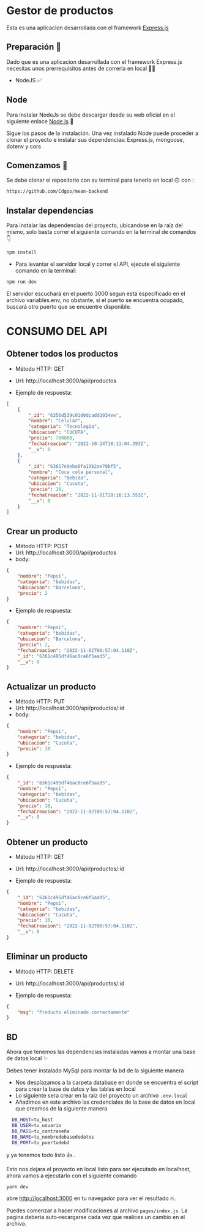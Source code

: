 # Gestor de productos

Esta es una aplicacion desarrollada con el framework [Express.js](https://expressjs.com/) 

## Preparación :t-rex:	
Dado que es una aplicacion desarrollada con el framework Express.js necesitas unos prerrequisitos antes de correrla en local :face_in_clouds:

- NodeJS :white_check_mark:	

## Node
Para instalar NodeJs se debe descargar desde su web oficial en el siguiente enlace
[Node js](https://nodejs.org/en/download/)  :slightly_smiling_face:	

Sigue los pasos de la instalación.
Una vez instalado Node puede proceder a clonar el proyecto e instalar sus dependencias: Express.js, mongoose, dotenv y cors

## Comenzamos :rocket:	
Se debe clonar el repositorio con su terminal para tenerlo en local :upside_down_face: con :

```bash
https://github.com/Cdgos/mean-backend
```
## Instalar dependencias

Para instalar las dependencias del proyecto, ubicandose en la raíz del mismo, solo basta correr el siguiente comando en la terminal de comandos :point_down:	
```bash
npm install
``` 
- Para levantar el servidor local y correr el API, ejecute el siguiente comando en la terminal:
```bash
npm run dev
```
El servidor escuchará en el puerto 3000 segun está especificado en el archivo variables.env, no obstante, si el puerto se encuentra ocupado, buscará otro puerto que se encuentre disponible.

# CONSUMO DEL API
## Obtener todos los productos

- Método HTTP: GET 
- Url: http://localhost:3000/api/productos

- Ejemplo de respuesta:
```json
[
    {
        "_id": "6356d539c01d0dcadd1934ee",
        "nombre": "Celular",
        "categoria": "Tecnologia",
        "ubicacion": "CUCUTA",
        "precio": 700000,
        "fechaCreacion": "2022-10-24T18:11:04.393Z",
        "__v": 0
    },
    {
        "_id": "63617e9eba0fa19b2ae70bf5",
        "nombre": "Coca cola personal",
        "categoria": "Bebida",
        "ubicacion": "Cucuta",
        "precio": 20,
        "fechaCreacion": "2022-11-01T20:16:13.553Z",
        "__v": 0
    }
]
``` 
## Crear un producto
- Método HTTP: POST 
- Url: http://localhost:3000/api/productos
- body: 
```json
{
    "nombre": "Pepsi",
    "categoria": "bebidas",
    "ubicacion": "Barcelona",
    "precio": 2
}
```
- Ejemplo de respuesta:
```json
{
    "nombre": "Pepsi",
    "categoria": "bebidas",
    "ubicacion": "Barcelona",
    "precio": 2,
    "fechaCreacion": "2022-11-02T00:57:04.110Z",
    "_id": "6361c495df46ac0ce6f5aad5",
    "__v": 0
}
```

## Actualizar un producto
- Método HTTP: PUT 
- Url: http://localhost:3000/api/productos/:id
- body: 
```json
{
    "nombre": "Pepsi",
    "categoria": "bebidas",
    "ubicacion": "Cucuta",
    "precio": 10
}
```
- Ejemplo de respuesta:
```json
{
    "_id": "6361c495df46ac0ce6f5aad5",
    "nombre": "Pepsi",
    "categoria": "bebidas",
    "ubicacion": "Cucuta",
    "precio": 10,
    "fechaCreacion": "2022-11-02T00:57:04.110Z",
    "__v": 0
}
```

## Obtener un producto
- Método HTTP: GET 
- Url: http://localhost:3000/api/productos/:id

- Ejemplo de respuesta:
```json
{
    "_id": "6361c495df46ac0ce6f5aad5",
    "nombre": "Pepsi",
    "categoria": "bebidas",
    "ubicacion": "Cucuta",
    "precio": 10,
    "fechaCreacion": "2022-11-02T00:57:04.110Z",
    "__v": 0
}
```
## Eliminar un producto
- Método HTTP: DELETE 
- Url: http://localhost:3000/api/productos/:id

- Ejemplo de respuesta:
```json
{
    "msg": "Producto eliminado correctamente"
}
```

## BD
Ahora que tenemos las dependencias instaladas vamos a montar una base de datos local :sparkles:

Debes tener instalado MySql para montar la bd de la siguiente manera
- Nos desplazamos a la carpeta database en donde se encuentra el script para crear la base de datos y las tablas en local
- Lo siguiente sera crear en la raiz del proyecto un archivo ``` .env.local ``` 
- Añadimos en este archivo las credenciales de la base de datos en local que creamos de la siguiente manera

```bash
  DB_HOST=tu_host
  DB_USER=tu_usuario
  DB_PASS=tu_contraseña
  DB_NAME=tu_nombredebasededatos
  DB_PORT=tu_puertodebd
```
y ya tenemos todo listo :+1: .

Esto nos dejara el proyecto en local listo para ser ejecutado en localhost, ahora vamos a ejecutarlo con el siguiente comando

```bash
yarn dev
```
abre [http://localhost:3000](http://localhost:3000) en tu navegador para ver el resultado :fire:.

Puedes comenzar a hacer modificaciones al archivo `pages/index.js`. La pagina deberia auto-recargarse cada vez que realices un cambio en el archivo.

